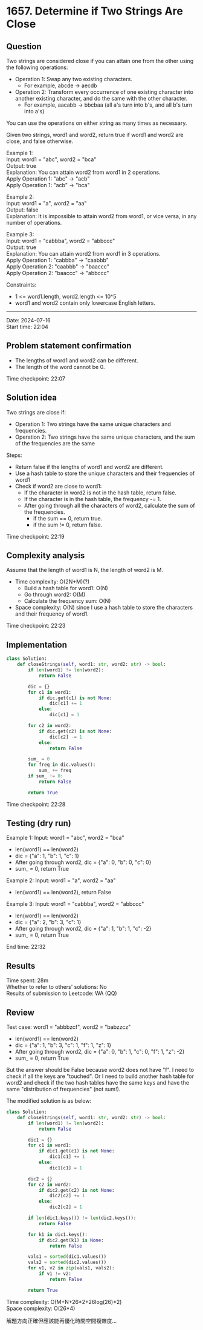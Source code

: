 # 1657. Determine if Two Strings Are Close

## Question

Two strings are considered close if you can attain one from the other using the following operations:
- Operation 1: Swap any two existing characters.
    - For example, abcde -> aecdb
- Operation 2: Transform every occurrence of one existing character into another existing character, and do the same with the other character.
    - For example, aacabb -> bbcbaa (all a's turn into b's, and all b's turn into a's)

You can use the operations on either string as many times as necessary.  

Given two strings, word1 and word2, return true if word1 and word2 are close, and false otherwise.  

Example 1:  
Input: word1 = "abc", word2 = "bca"  
Output: true  
Explanation: You can attain word2 from word1 in 2 operations.  
Apply Operation 1: "abc" -> "acb"  
Apply Operation 1: "acb" -> "bca"  

Example 2:  
Input: word1 = "a", word2 = "aa"  
Output: false  
Explanation: It is impossible to attain word2 from word1, or vice versa, in any number of operations.  

Example 3:  
Input: word1 = "cabbba", word2 = "abbccc"  
Output: true  
Explanation: You can attain word2 from word1 in 3 operations.  
Apply Operation 1: "cabbba" -> "caabbb"  
Apply Operation 2: "caabbb" -> "baaccc"  
Apply Operation 2: "baaccc" -> "abbccc"  

Constraints:  
- 1 <= word1.length, word2.length <= 10^5
- word1 and word2 contain only lowercase English letters.

---
Date: 2024-07-16  
Start time: 22:04  

## Problem statement confirmation

- The lengths of word1 and word2 can be different.
- The length of the word cannot be 0.

Time checkpoint: 22:07 

## Solution idea

Two strings are close if:  
- Operation 1: Two strings have the same unique characters and frequencies.
- Operation 2: Two strings have the same unique characters, and the sum of the frequencies are the same

Steps:  
- Return false if the lengths of word1 and word2 are different.
- Use a hash table to store the unique characters and their frequencies of word1
- Check if word2 are close to word1:
    - If the character in word2 is not in the hash table, return false.
    - If the character is in the hash table, the frequency -= 1.
    - After going through all the characters of word2, calculate the sum of the frequencies.
        - if the sum == 0, return true.
        - if the sum != 0, return false.

Time checkpoint: 22:19 

## Complexity analysis

Assume that the length of word1 is N, the length of word2 is M.

- Time complexity: O(2N+M)(?)
    - Build a hash table for word1: O(N)
    - Go through word2: O(M)
    - Calculate the frequency sum: O(N)
- Space complexity: O(N) since I use a hash table to store the characters and their frequency of word1.

Time checkpoint: 22:23 

## Implementation

```python
class Solution:
    def closeStrings(self, word1: str, word2: str) -> bool:
        if len(word1) != len(word2):
            return False

        dic = {}
        for c1 in word1:
            if dic.get(c1) is not None:
                dic[c1] += 1
            else:
                dic[c1] = 1

        for c2 in word2:
            if dic.get(c2) is not None:
                dic[c2] -= 1
            else:
                return False

        sum_ = 0
        for freq in dic.values():
            sum_ += freq
        if sum_ != 0:
            return False

        return True
```

Time checkpoint: 22:28 

## Testing (dry run)

Example 1: Input: word1 = "abc", word2 = "bca"  
- len(word1) == len(word2)
- dic = {"a": 1, "b": 1, "c": 1}
- After going through word2, dic = {"a": 0, "b": 0, "c": 0}
- sum_ = 0, return True

Example 2: Input: word1 = "a", word2 = "aa"  
- len(word1) == len(word2), return False

Example 3: Input: word1 = "cabbba", word2 = "abbccc"  
- len(word1) == len(word2)
- dic = {"a": 2, "b": 3, "c": 1}
- After going through word2, dic = {"a": 1, "b": 1, "c": -2}
- sum_ = 0, return True

End time: 22:32 

## Results

Time spent: 28m  
Whether to refer to others' solutions: No  
Results of submission to Leetcode: WA (QQ)  

## Review

Test case: word1 = "abbbzcf", word2 = "babzzcz"
- len(word1) == len(word2)
- dic = {"a": 1, "b": 3, "c": 1, "f": 1, "z": 1}
- After going through word2, dic = {"a": 0, "b": 1, "c": 0, "f": 1, "z": -2}
- sum_ = 0, return True

But the answer should be False because word2 does not have "f".
I need to check if all the keys are "touched".
Or I need to build another hash table for word2 and check if the two hash tables have the same keys and have the same "distribution of frequencies" (not sum!).

The modified solution is as below:  
```python
class Solution:
    def closeStrings(self, word1: str, word2: str) -> bool:
        if len(word1) != len(word2):
            return False

        dic1 = {}
        for c1 in word1:
            if dic1.get(c1) is not None:
                dic1[c1] += 1
            else:
                dic1[c1] = 1

        dic2 = {}
        for c2 in word2:
            if dic2.get(c2) is not None:
                dic2[c2] += 1
            else:
                dic2[c2] = 1

        if len(dic1.keys()) != len(dic2.keys()):
            return False

        for k1 in dic1.keys():
            if dic2.get(k1) is None:
                return False

        vals1 = sorted(dic1.values())
        vals2 = sorted(dic2.values())
        for v1, v2 in zip(vals1, vals2):
            if v1 != v2:
                return False

        return True
```

Time complexity: O(M+N+26\*2+26log(26)\*2)  
Space complexity: O(26\*4)  

解題方向正確但應該能再優化時間空間複雜度...